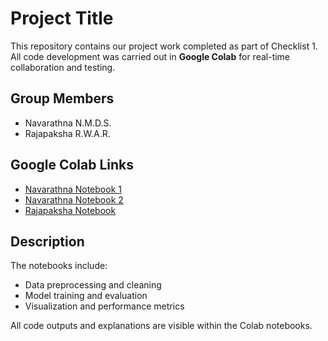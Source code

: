 # Project Title

This repository contains our project work completed as part of Checklist 1.  
All code development was carried out in **Google Colab** for real-time collaboration and testing.

## Group Members
- Navarathna N.M.D.S.
- Rajapaksha R.W.A.R.

## Google Colab Links
- [Navarathna Notebook 1](https://colab.research.google.com/drive/1bmyaq79Txb74oC8wBIXQDkH3pKP_bKQ5?usp=drive_link)
- [Navarathna Notebook 2](https://colab.research.google.com/drive/1jKhOD2RVvIKRxQbhOrVaBhoB5821mxuv?usp=drive_link)
- [Rajapaksha Notebook](https://colab.research.google.com/drive/1YuMVb0kj39K_fOhY3KndfL3aGHQngPX7?usp=drive_link)

## Description
The notebooks include:
- Data preprocessing and cleaning  
- Model training and evaluation  
- Visualization and performance metrics

All code outputs and explanations are visible within the Colab notebooks.
